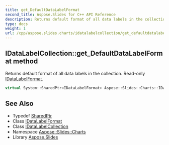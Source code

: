 ```yaml
---
title: get_DefaultDataLabelFormat
second_title: Aspose.Slides for C++ API Reference
description: Returns default format of all data labels in the collection. Read-only IDataLabelFormat.
type: docs
weight: 1
url: /cpp/aspose.slides.charts/idatalabelcollection/get_defaultdatalabelformat/
---
```

## IDataLabelCollection::get_DefaultDataLabelFormat method


Returns default format of all data labels in the collection. Read-only [IDataLabelFormat](../../idatalabelformat/).

```cpp
virtual System::SharedPtr<IDataLabelFormat> Aspose::Slides::Charts::IDataLabelCollection::get_DefaultDataLabelFormat()=0
```

## See Also

* Typedef [SharedPtr](../../../system/sharedptr/)
* Class [IDataLabelFormat](../../idatalabelformat/)
* Class [IDataLabelCollection](../)
* Namespace [Aspose::Slides::Charts](../../)
* Library [Aspose.Slides](../../../)
